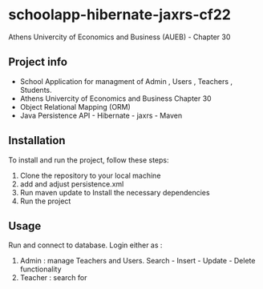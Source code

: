 # schoolapp-hibernate-jaxrs-cf22
Athens Univercity of Economics and Business (AUEB) - Chapter 30

## Project info
- School Application for managment of Admin , Users , Teachers , Students.
- Athens Univercity of Economics and Business Chapter 30
- Object Relational Mapping (ORM)
- Java Persistence API - Hibernate - jaxrs - Maven

## Installation
To install and run the project, follow these steps:
1. Clone the repository to your local machine
2. add and adjust persistence.xml
2. Run maven update to Install the necessary dependencies
3. Run the project

## Usage
Run and connect to database. Login either as : 
1. Admin : manage Teachers and Users. Search - Insert - Update - Delete functionality
2. Teacher : search for 
